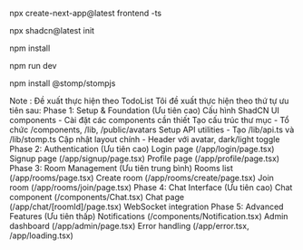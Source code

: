 npx create-next-app@latest frontend -ts

npx shadcn@latest init

npm install

npm run dev

npm install @stomp/stompjs

Note :
Đề xuất thực hiện theo TodoList
Tôi đề xuất thực hiện theo thứ tự ưu tiên sau:
Phase 1: Setup & Foundation (Ưu tiên cao)
Cấu hình ShadCN UI components - Cài đặt các components cần thiết
Tạo cấu trúc thư mục - Tổ chức /components, /lib, /public/avatars
Setup API utilities - Tạo /lib/api.ts và /lib/stomp.ts
Cập nhật layout chính - Header với avatar, dark/light toggle
Phase 2: Authentication (Ưu tiên cao)
Login page (/app/login/page.tsx)
Signup page (/app/signup/page.tsx)
Profile page (/app/profile/page.tsx)
Phase 3: Room Management (Ưu tiên trung bình)
Rooms list (/app/rooms/page.tsx)
Create room (/app/rooms/create/page.tsx)
Join room (/app/rooms/join/page.tsx)
Phase 4: Chat Interface (Ưu tiên cao)
Chat component (/components/Chat.tsx)
Chat page (/app/chat/[roomId]/page.tsx)
WebSocket integration
Phase 5: Advanced Features (Ưu tiên thấp)
Notifications (/components/Notification.tsx)
Admin dashboard (/app/admin/page.tsx)
Error handling (/app/error.tsx, /app/loading.tsx)